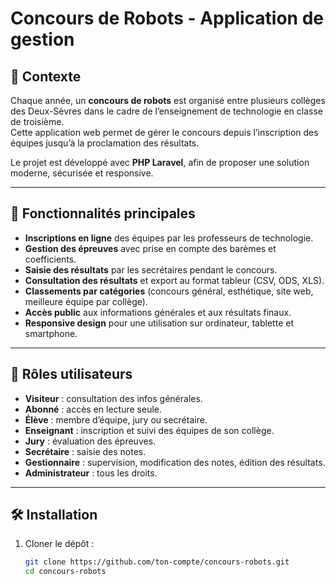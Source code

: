 # Concours de Robots - Application de gestion

## 📌 Contexte
Chaque année, un **concours de robots** est organisé entre plusieurs collèges des Deux-Sèvres dans le cadre de l’enseignement de technologie en classe de troisième.  
Cette application web permet de gérer le concours depuis l’inscription des équipes jusqu’à la proclamation des résultats.

Le projet est développé avec **PHP Laravel**, afin de proposer une solution moderne, sécurisée et responsive.

---

## 🚀 Fonctionnalités principales
- **Inscriptions en ligne** des équipes par les professeurs de technologie.  
- **Gestion des épreuves** avec prise en compte des barèmes et coefficients.  
- **Saisie des résultats** par les secrétaires pendant le concours.  
- **Consultation des résultats** et export au format tableur (CSV, ODS, XLS).  
- **Classements par catégories** (concours général, esthétique, site web, meilleure équipe par collège).  
- **Accès public** aux informations générales et aux résultats finaux.  
- **Responsive design** pour une utilisation sur ordinateur, tablette et smartphone.  

---

## 👥 Rôles utilisateurs
- **Visiteur** : consultation des infos générales.  
- **Abonné** : accès en lecture seule.  
- **Élève** : membre d’équipe, jury ou secrétaire.  
- **Enseignant** : inscription et suivi des équipes de son collège.  
- **Jury** : évaluation des épreuves.  
- **Secrétaire** : saisie des notes.  
- **Gestionnaire** : supervision, modification des notes, édition des résultats.  
- **Administrateur** : tous les droits.  

---

## 🛠️ Installation
1. Cloner le dépôt :
   ```bash
   git clone https://github.com/ton-compte/concours-robots.git
   cd concours-robots
